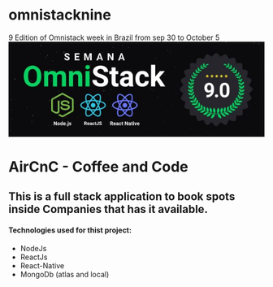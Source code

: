 # omnistacknine
9 Edition of Omnistack week in Brazil from sep 30 to October 5
![Image of Omnistack](https://github.com/EdilsonAndrade/omnistacknine/blob/master/omnistack.JPG)

# AirCnC - Coffee and Code

## This is a full stack application to book spots inside Companies that has it available.

#### Technologies used for thist project:
* NodeJs
* ReactJs
* React-Native
* MongoDb (atlas and local)


  
